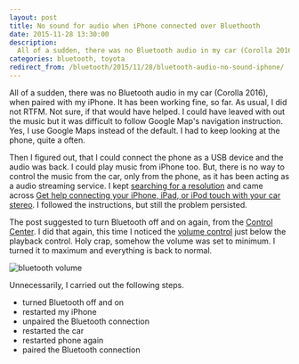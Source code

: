 ```yaml
---
layout: post
title: No sound for audio when iPhone connected over Bluethooth
date: 2015-11-28 13:30:00
description:
  All of a sudden, there was no Bluetooth audio in my car (Corolla 2016), when paired with my iPhone.
categories: bluetooth, toyota
redirect_from: /bluetooth/2015/11/28/bluetooth-audio-no-sound-iphone/
---
```


All of a sudden, there was no Bluetooth audio in my car (Corolla 2016), when paired with my iPhone. It has been working fine, so far. As usual, I did not RTFM. Not sure, if that would have helped. I could have leaved with out the music but it was difficult to follow Google Map's navigation instruction. Yes, I use Google Maps instead of the default. I had to keep looking at the phone, quite a often.

Then I figured out, that I could connect the phone as a USB device and the audio was back. I could play music from iPhone too. But, there is no way to control the music from the car, only from the phone, as it has been acting as a audio streaming service. I kept [searching for a resolution](https://www.google.com/search?q=bluetooth%20no%20sound%20in%20car%20iphone) and came across [Get help connecting your iPhone, iPad, or iPod touch with your car stereo](https://support.apple.com/en-us/HT203412). I followed the instructions, but still the problem persisted.

The post suggested to turn Bluetooth off and on again, from the [Control Center](https://support.apple.com/en-us/HT202769). I did that again, this time I noticed the [volume control](http://i.imgur.com/zHvdIvb.jpg) just below the playback control. Holy crap, somehow the volume was set to minimum. I turned it to maximum and everything is back to normal.

<img src="http://i.imgur.com/zHvdIvb.jpg" alt="bluetooth volume" style="display: block; max-width:100%; margin: auto"/>

Unnecessarily, I carried out the following steps.

* turned Bluetooth off and on
* restarted my iPhone
* unpaired the Bluetooth connection
* restarted the car
* restarted phone again
* paired the Bluetooth connection

